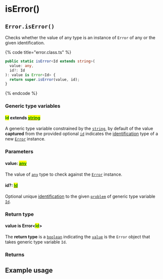 # isError()

## `Error.isError()`

Checks whether the value of any type is an instance of `Error` of any or the given identification.

{% code title="error.class.ts" %}
```typescript
public static isError<Id extends string>(
  value: any,
  id?: Id
): value is Error<Id> {
  return super.isError(value, id);
}
```
{% endcode %}

### Generic type variables

#### <mark style="color:green;">Id</mark> extends [<mark style="color:green;">string</mark>](https://www.typescriptlang.org/docs/handbook/basic-types.html#string)

A generic type variable constrained by the [`string`](https://developer.mozilla.org/en-US/docs/Web/JavaScript/Reference/Global\_Objects/String), by default of the value **captured** from the provided optional [`id`](iserror.md#id-id) indicates the [identification](../../../getting-started/basic-concepts.md#identification) type of a new [`Error`](broken-reference) instance.

### Parameters

#### value: [<mark style="color:green;">any</mark>](https://www.typescriptlang.org/docs/handbook/basic-types.html#any)<mark style="color:green;"></mark>

The value of [`any`](https://www.typescriptlang.org/docs/handbook/basic-types.html#any) type to check against the [`Error`](broken-reference) instance.

#### id?: [<mark style="color:green;">Id</mark>](../../generic-type-variables.md#wrap-opening)<mark style="color:green;"></mark>

Optional unique [identification](../../../getting-started/basic-concepts.md#identification) to the given [`problem`](iserror.md#problem-string) of generic type variable [`Id`](../../generic-type-variables.md#wrap-opening).

### Return type

#### value is Error<<mark style="color:green;">Id</mark>>

The **return type** is a [`boolean`](https://www.typescriptlang.org/docs/handbook/basic-types.html#boolean) indicating the [`value`](iserror.md#value-any) is the `Error` object that takes generic type variable `Id`.

### Returns



## Example usage
